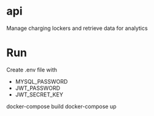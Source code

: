 # api
Manage charging lockers and retrieve data for analytics

# Run
Create .env file with 
- MYSQL_PASSWORD
- JWT_PASSWORD
- JWT_SECRET_KEY

docker-compose build
docker-compose up
